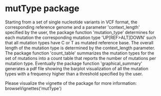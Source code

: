 # mutType package

Starting from a set of single nucleotide variants in VCF format, the corresponding reference genome and a parameter 'context_length' specified by the 
user, the package function 'mutation_type' determines for each mutation the corresponding mutation type 'UP[REF>ALT]DOWN' such that all mutation types 
have C or T as mutated reference base. The overall length of the mutation type is determined by the context_length parameter.
The package function 'count_table' summarizes the mutation types for the set of mutations into a count table that reports the number of mutations per 
mutation type.
Eventually the package function 'graphical_summary' generates a pdf file showing the barplot visualization of all the mutation types with a frequency 
higher than a threshold specified by the user.

Please visualize the vignette of the package for more information:
browseVignettes('mutType')

